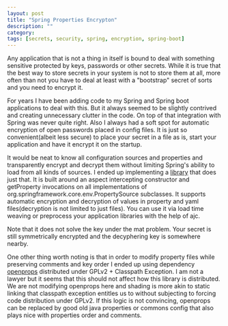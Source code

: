 ```yaml
---
layout: post
title: "Spring Properties Encrypton"
description: ""
category:
tags: [secrets, security, spring, encryption, spring-boot]
---
```


Any application that is not a thing in itself is bound to deal with something sensitive protected by keys, passwords or other secrets. While it is true that the best way to store secrets in your system is not to store them at all, more often than not you have to deal at least with a "bootstrap" secret of sorts and you need to encrypt it. 

For years I have been adding code to my Spring and Spring boot applications to deal with this. But it always seemed to be slightly contrived and creating unnecessary clutter in the code. On top of that integration with Spring was never quite right. Also I always had a soft spot for automatic encryption of open passwords placed in config files. It is just so convenient(albeit less secure) to place your secret in a file as is, start your application and have it encrypt it on the startup. 

It would be neat to know all configuration sources and properties and transparently encrypt and decrypt them without limiting Spring's ability to load from all kinds of sources. I ended up implementing a [library](https://github.com/arykov/spring-properties-encryption) that does just that. It is built around an aspect intercepting constructor and getProperty invocations on all implementations of org.springframework.core.env.PropertySource subclasses. It supports automatic encryption and decryption of values in property and yaml files(decryption is not limited to just files). You can use it via load time weaving or preprocess your application libraries with the help of ajc.

Note that it does not solve the key under the mat problem. Your secret is still symmetrically encrypted and the decyphering key is somewhere nearby. 

One other thing worth noting is that in order to modify property files while preserving comments and key order I ended up using dependency [openprops](https://github.com/zanata/openprops) distributed under GPLv2 + Classpath Exception. I am not a lawyer but it seems that this should not affect how this library is distributed. We are not modifying openprops here and shading is more akin to static linking that classpath exception entitles us to without subjecting to forcing code distribution under GPLv2. If this logic is not convincing, openprops can be replaced by good old java properties or commons config that also plays nice with properties order and comments.

